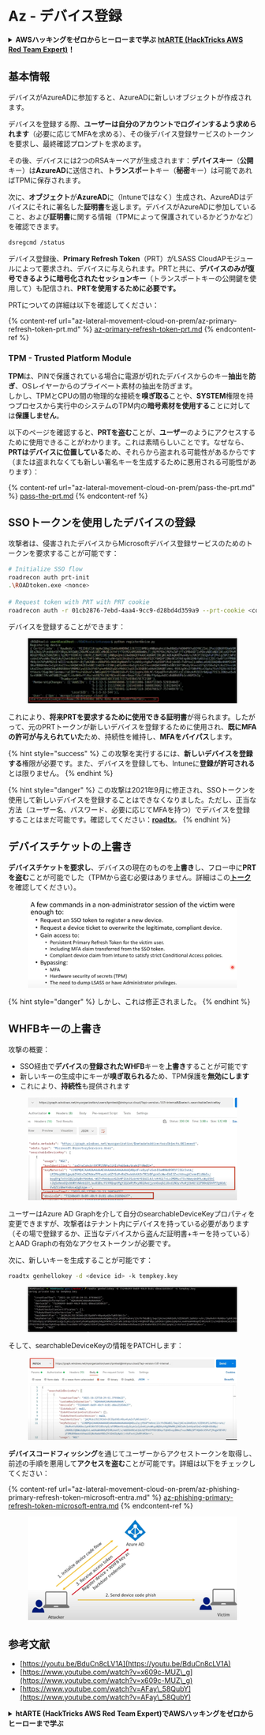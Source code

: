 # Az - デバイス登録

<details>

<summary><strong>AWSハッキングをゼロからヒーローまで学ぶ</strong> <a href="https://training.hacktricks.xyz/courses/arte"><strong>htARTE (HackTricks AWS Red Team Expert)</strong></a><strong>！</strong></summary>

HackTricksをサポートする他の方法:

* **HackTricksにあなたの会社を広告したい**、または**HackTricksをPDFでダウンロードしたい**場合は、[**サブスクリプションプラン**](https://github.com/sponsors/carlospolop)をチェックしてください！
* [**公式PEASS & HackTricksグッズ**](https://peass.creator-spring.com)を入手する
* [**The PEASS Family**](https://opensea.io/collection/the-peass-family)を発見し、独占的な[**NFTs**](https://opensea.io/collection/the-peass-family)のコレクションをチェックする
* 💬 [**Discordグループ**](https://discord.gg/hRep4RUj7f)に**参加する**か、[**テレグラムグループ**](https://t.me/peass)に参加するか、**Twitter** 🐦 [**@carlospolopm**](https://twitter.com/carlospolopm)を**フォローする**。
* **HackTricks**の[**GitHubリポジトリ**](https://github.com/carlospolop/hacktricks)と[**HackTricks Cloud**](https://github.com/carlospolop/hacktricks-cloud)にPRを提出して、あなたのハッキングのコツを共有する。

</details>

## 基本情報

デバイスがAzureADに参加すると、AzureADに新しいオブジェクトが作成されます。

デバイスを登録する際、**ユーザーは自分のアカウントでログインするよう求められます**（必要に応じてMFAを求める）、その後デバイス登録サービスのトークンを要求し、最終確認プロンプトを求めます。

その後、デバイスには2つのRSAキーペアが生成されます：**デバイスキー**（**公開**キー）は**AzureAD**に送信され、**トランスポート**キー（**秘密**キー）は可能であればTPMに保存されます。

次に、**オブジェクト**が**AzureAD**に（Intuneではなく）生成され、AzureADはデバイスにそれに署名した**証明書**を返します。デバイスがAzureADに参加していること、および**証明書**に関する情報（TPMによって保護されているかどうかなど）を確認できます。
```bash
dsregcmd /status
```
デバイス登録後、**Primary Refresh Token**（PRT）がLSASS CloudAPモジュールによって要求され、デバイスに与えられます。PRTと共に、**デバイスのみが復号できるように暗号化されたセッションキー**（トランスポートキーの公開鍵を使用して）も配信され、**PRTを使用するために必要です。**

PRTについての詳細は以下を確認してください：

{% content-ref url="az-lateral-movement-cloud-on-prem/az-primary-refresh-token-prt.md" %}
[az-primary-refresh-token-prt.md](az-lateral-movement-cloud-on-prem/az-primary-refresh-token-prt.md)
{% endcontent-ref %}

### TPM - Trusted Platform Module

**TPM**は、PINで保護されている場合に電源が切れたデバイスからのキー**抽出**を**防ぎ**、OSレイヤーからのプライベート素材の抽出を防ぎます。\
しかし、TPMとCPUの間の物理的な接続を**嗅ぎ取る**ことや、**SYSTEM**権限を持つプロセスから実行中のシステムのTPM内の**暗号素材を使用する**ことに対しては**保護しません**。

以下のページを確認すると、**PRTを盗む**ことが、**ユーザー**のようにアクセスするために使用できることがわかります。これは素晴らしいことです。なぜなら、**PRTはデバイスに位置している**ため、それらから盗まれる可能性があるからです（または盗まれなくても新しい署名キーを生成するために悪用される可能性があります）：

{% content-ref url="az-lateral-movement-cloud-on-prem/pass-the-prt.md" %}
[pass-the-prt.md](az-lateral-movement-cloud-on-prem/pass-the-prt.md)
{% endcontent-ref %}

## SSOトークンを使用したデバイスの登録

攻撃者は、侵害されたデバイスからMicrosoftデバイス登録サービスのためのトークンを要求することが可能です：
```bash
# Initialize SSO flow
roadrecon auth prt-init
.\ROADtoken.exe <nonce>

# Request token with PRT with PRT cookie
roadrecon auth -r 01cb2876-7ebd-4aa4-9cc9-d28bd4d359a9 --prt-cookie <cookie>
```
デバイスを登録することができます：

<figure><img src="../../.gitbook/assets/image (4) (1) (1).png" alt=""><figcaption></figcaption></figure>

これにより、**将来PRTを要求するために使用できる証明書**が得られます。したがって、元のPRTトークンが新しいデバイスを登録するために使用され、**既にMFAの許可が与えられていた**ため、持続性を維持し、**MFAをバイパス**します。

{% hint style="success" %}
この攻撃を実行するには、**新しいデバイスを登録する**権限が必要です。また、デバイスを登録しても、Intuneに**登録が許可される**とは限りません。
{% endhint %}

{% hint style="danger" %}
この攻撃は2021年9月に修正され、SSOトークンを使用して新しいデバイスを登録することはできなくなりました。ただし、正当な方法（ユーザー名、パスワード、必要に応じてMFAを持つ）でデバイスを登録することはまだ可能です。確認してください：[**roadtx**](az-lateral-movement-cloud-on-prem/az-roadtx-authentication.md)。
{% endhint %}

## デバイスチケットの上書き

**デバイスチケットを要求し**、デバイスの現在のものを**上書き**し、フロー中に**PRTを盗む**ことが可能でした（TPMから盗む必要はありません。詳細はこの[**トーク**](https://youtu.be/BduCn8cLV1A)を確認してください）。

<figure><img src="../../.gitbook/assets/image (4) (1) (1) (1).png" alt=""><figcaption></figcaption></figure>

{% hint style="danger" %}
しかし、これは修正されました。
{% endhint %}

## WHFBキーの上書き

攻撃の概要：

* SSO経由で**デバイス**の**登録されたWHFB**キーを**上書き**することが可能です
* 新しいキーの生成中にキーが**嗅ぎ取られる**ため、TPM保護を**無効にします**
* これにより、**持続性**も提供されます

<figure><img src="../../.gitbook/assets/image (6).png" alt=""><figcaption></figcaption></figure>

ユーザーはAzure AD Graphを介して自分のsearchableDeviceKeyプロパティを変更できますが、攻撃者はテナント内にデバイスを持っている必要があります（その場で登録するか、正当なデバイスから盗んだ証明書+キーを持っている）とAAD Graphの有効なアクセストークンが必要です。

次に、新しいキーを生成することが可能です：
```bash
roadtx genhellokey -d <device id> -k tempkey.key
```
<figure><img src="../../.gitbook/assets/image (7).png" alt=""><figcaption></figcaption></figure>

そして、searchableDeviceKeyの情報をPATCHします：

<figure><img src="../../.gitbook/assets/image (8).png" alt=""><figcaption></figcaption></figure>

**デバイスコードフィッシング**を通じてユーザーからアクセストークンを取得し、前述の手順を悪用して**アクセスを盗む**ことが可能です。詳細は以下をチェックしてください：

{% content-ref url="az-lateral-movement-cloud-on-prem/az-phishing-primary-refresh-token-microsoft-entra.md" %}
[az-phishing-primary-refresh-token-microsoft-entra.md](az-lateral-movement-cloud-on-prem/az-phishing-primary-refresh-token-microsoft-entra.md)
{% endcontent-ref %}

<figure><img src="../../.gitbook/assets/image (9).png" alt=""><figcaption></figcaption></figure>

## 参考文献

* [https://youtu.be/BduCn8cLV1A](https://youtu.be/BduCn8cLV1A)
* [https://www.youtube.com/watch?v=x609c-MUZ\_g](https://www.youtube.com/watch?v=x609c-MUZ\_g)
* [https://www.youtube.com/watch?v=AFay\_58QubY](https://www.youtube.com/watch?v=AFay\_58QubY)

<details>

<summary><strong>htARTE (HackTricks AWS Red Team Expert)でAWSハッキングをゼロからヒーローまで学ぶ</strong></summary>

HackTricksをサポートする他の方法：

* **HackTricksにあなたの会社を広告したい**、または**HackTricksをPDFでダウンロードしたい**場合は、[**サブスクリプションプラン**](https://github.com/sponsors/carlospolop)をチェックしてください！
* [**公式PEASS & HackTricksグッズ**](https://peass.creator-spring.com)を入手する
* [**The PEASS Family**](https://opensea.io/collection/the-peass-family)を発見する、私たちの独占的な[**NFTs**](https://opensea.io/collection/the-peass-family)のコレクション
* 💬 [**Discordグループ**](https://discord.gg/hRep4RUj7f)や[**テレグラムグループ**](https://t.me/peass)に**参加する**か、**Twitter** 🐦 [**@carlospolopm**](https://twitter.com/carlospolopm)で**フォローする**。
* [**HackTricks**](https://github.com/carlospolop/hacktricks)と[**HackTricks Cloud**](https://github.com/carlospolop/hacktricks-cloud)のgithubリポジトリにPRを提出して、あなたのハッキングのコツを**共有する**。

</details>
